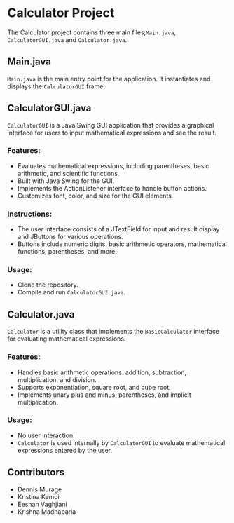 # Calculator Project

The Calculator project contains three main files,`Main.java`, `CalculatorGUI.java` and `Calculator.java`.

## Main.java

`Main.java` is the main entry point for the application. It instantiates and displays the `CalculatorGUI` frame.

## CalculatorGUI.java

`CalculatorGUI` is a Java Swing GUI application that provides a graphical interface for users to input mathematical expressions and see the result.

### Features:
- Evaluates mathematical expressions, including parentheses, basic arithmetic, and scientific functions.
- Built with Java Swing for the GUI.
- Implements the ActionListener interface to handle button actions.
- Customizes font, color, and size for the GUI elements.

### Instructions:
- The user interface consists of a JTextField for input and result display and JButtons for various operations.
- Buttons include numeric digits, basic arithmetic operators, mathematical functions, parentheses, and more.

### Usage:
- Clone the repository.
- Compile and run `CalculatorGUI.java`.

## Calculator.java

`Calculator` is a utility class that implements the `BasicCalculator` interface for evaluating mathematical expressions.

### Features:
- Handles basic arithmetic operations: addition, subtraction, multiplication, and division.
- Supports exponentiation, square root, and cube root.
- Implements unary plus and minus, parentheses, and implicit multiplication.

### Usage:
- No user interaction.
- `Calculator` is used internally by `CalculatorGUI` to evaluate mathematical expressions entered by the user.


## Contributors

- Dennis Murage
- Kristina Kemoi
- Eeshan Vaghjiani
- Krishna Madhaparia
